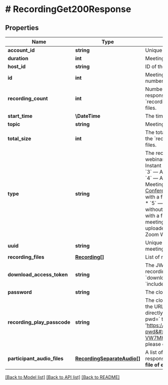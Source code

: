# # RecordingGet200Response

## Properties

Name | Type | Description | Notes
------------ | ------------- | ------------- | -------------
**account_id** | **string** | Unique Identifier of the user account. | [optional]
**duration** | **int** | Meeting duration. | [optional]
**host_id** | **string** | ID of the user set as host of meeting. | [optional]
**id** | **int** | Meeting ID - also known as the meeting number. | [optional]
**recording_count** | **int** | Number of recording files returned in the response of this API call. This includes the &#x60;recording_files&#x60; and  &#x60;participant_audio_files&#x60; files. | [optional]
**start_time** | **\DateTime** | The time at which the meeting started. | [optional]
**topic** | **string** | Meeting topic. | [optional]
**total_size** | **int** | The total file size of the recording. This includes the &#x60;recording_files&#x60; and &#x60;participant_audio_files&#x60; files. | [optional]
**type** | **string** | The recording&#39;s associated type of meeting or webinar:   If the recording is of a meeting:  * &#x60;1&#x60; — Instant meeting.  * &#x60;2&#x60; — Scheduled meeting.  * &#x60;3&#x60; — A recurring meeting with no fixed time.  * &#x60;4&#x60; — A meeting created via PMI (Personal Meeting ID).  * &#x60;7&#x60; — A [Personal Audio Conference](https://support.zoom.us/hc/en-us/articles/204517069-Getting-Started-with-Personal-Audio-Conference) (PAC).  * &#x60;8&#x60; - Recurring meeting with a fixed time.   If the recording is of a webinar:  * &#x60;5&#x60; — A webinar.  * &#x60;6&#x60; — A recurring webinar without a fixed time  * &#x60;9&#x60; — A recurring webinar with a fixed time.  If the recording is **not** from a meeting or webinar:   * &#x60;99&#x60; — A recording uploaded via the [**Recordings**](https://zoom.us/recording) interface on the Zoom Web Portal. | [optional]
**uuid** | **string** | Unique Meeting Identifier. Each instance of the meeting will have its own UUID. | [optional]
**recording_files** | [**Recording[]**](Recording.md) | List of recording file. | [optional]
**download_access_token** | **string** | The JWT token to download the meeting&#39;s recording. This response only returns if the &#x60;download_access_token&#x60; is included in the &#x60;include_fields&#x60; query parameter. | [optional]
**password** | **string** | The cloud recording&#39;s password. | [optional]
**recording_play_passcode** | **string** | The cloud recording&#39;s password to be used in the URL. This recording&#39;s password can be directly spliced in &#x60;play_url&#x60; or &#x60;share_url&#x60; with &#x60;?pwd&#x3D;&#x60; to access and play. For example, &#39;https://zoom.us/rec/share/_**************?pwd&#x3D;yNYIS408EJygs7rE5vVsJwXIz4-VW7MH&#39;. If you want to use this field, please contact Zoom support. | [optional]
**participant_audio_files** | [**RecordingSeparateAudio[]**](RecordingSeparateAudio.md) | A list of recording files. The API only returns this response when the **Record a separate audio file of each participant** setting is enabled. | [optional]

[[Back to Model list]](../../README.md#models) [[Back to API list]](../../README.md#endpoints) [[Back to README]](../../README.md)
